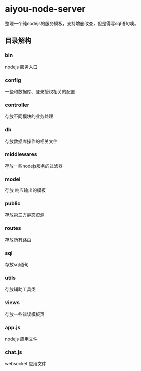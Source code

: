 # aiyou-node-server
整理一个纯nodejs的服务模板，支持增删改查，但是得写sql语句噢。

## 目录解构

### bin

nodejs 服务入口

### config

一些和数据库、登录授权相关的配置

### controller

存放不同模块的业务处理

### db

存放数据库操作的相关文件

### middlewares

存放一些nodejs服务的过滤器

### model

存放 响应输出的模板

### public

存放第三方静态资源

### routes

存放所有路由

### sql

存放sql语句

### utils

存放辅助工具类

### views

存放一些错误模板页

### app.js

nodejs 应用文件

### chat.js

websocket 应用文件